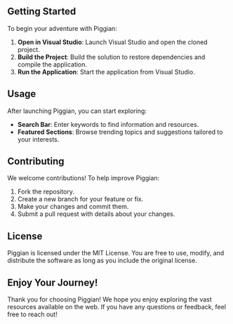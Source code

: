 ## Getting Started
To begin your adventure with Piggian:

1. **Open in Visual Studio**: Launch Visual Studio and open the cloned project.
2. **Build the Project**: Build the solution to restore dependencies and compile the application.
3. **Run the Application**: Start the application from Visual Studio.

## Usage
After launching Piggian, you can start exploring:

- **Search Bar**: Enter keywords to find information and resources.
- **Featured Sections**: Browse trending topics and suggestions tailored to your interests.

## Contributing
We welcome contributions! To help improve Piggian:

1. Fork the repository.
2. Create a new branch for your feature or fix.
3. Make your changes and commit them.
4. Submit a pull request with details about your changes.

## License
Piggian is licensed under the MIT License. You are free to use, modify, and distribute the software as long as you include the original license.

## Enjoy Your Journey!
Thank you for choosing Piggian! We hope you enjoy exploring the vast resources available on the web. If you have any questions or feedback, feel free to reach out!
